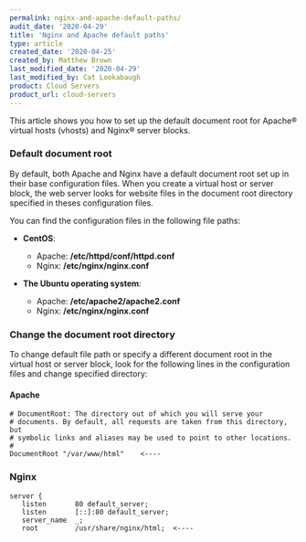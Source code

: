 ```yaml
---
permalink: nginx-and-apache-default-paths/
audit_date: '2020-04-29'
title: 'Nginx and Apache default paths'
type: article
created_date: '2020-04-25'
created_by: Matthew Brown
last_modified_date: '2020-04-29'
last_modified_by: Cat Lookabaugh
product: Cloud Servers
product_url: cloud-servers
---
```


This article shows you how to set up the default document root for Apache&reg; virtual hosts (vhosts)
and Nginx&reg; server blocks.

### Default document root

By default, both Apache and Nginx have a default document root set up in their base configuration files.
When you create a virtual host or server block, the web server looks for website files in the
document root directory specified in theses configuration files. 

You can find the configuration files in the following file paths:

- **CentOS**:
   - Apache: **/etc/httpd/conf/httpd.conf**
   - Nginx: **/etc/nginx/nginx.conf**

- **The Ubuntu operating system**:
   - Apache: **/etc/apache2/apache2.conf**
   - Nginx: **/etc/nginx/nginx.conf**

### Change the document root directory

To change default file path or specify a different document root in the virtual host or server block,
look for the following lines in the configuration files and change specified directory:

#### Apache

    # DocumentRoot: The directory out of which you will serve your
    # documents. By default, all requests are taken from this directory, but
    # symbolic links and aliases may be used to point to other locations.
    #
    DocumentRoot "/var/www/html"    <----

### Nginx

    server {
       listen       80 default_server;
       listen       [::]:80 default_server;
       server_name  _;
       root         /usr/share/nginx/html;  <----

